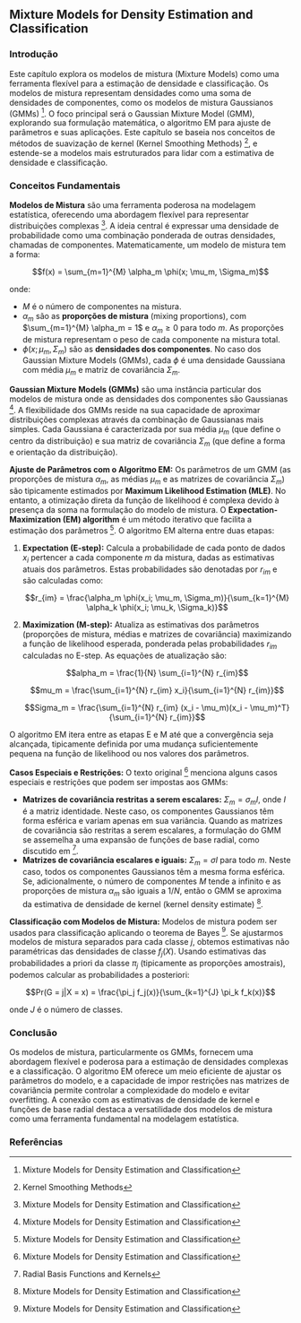 ## Mixture Models for Density Estimation and Classification

### Introdução
Este capítulo explora os modelos de mistura (Mixture Models) como uma ferramenta flexível para a estimação de densidade e classificação. Os modelos de mistura representam densidades como uma soma de densidades de componentes, como os modelos de mistura Gaussianos (GMMs) [^24]. O foco principal será o Gaussian Mixture Model (GMM), explorando sua formulação matemática, o algoritmo EM para ajuste de parâmetros e suas aplicações. Este capítulo se baseia nos conceitos de métodos de suavização de kernel (Kernel Smoothing Methods) [^1], e estende-se a modelos mais estruturados para lidar com a estimativa de densidade e classificação.

### Conceitos Fundamentais
**Modelos de Mistura** são uma ferramenta poderosa na modelagem estatística, oferecendo uma abordagem flexível para representar distribuições complexas [^24]. A ideia central é expressar uma densidade de probabilidade como uma combinação ponderada de outras densidades, chamadas de componentes. Matematicamente, um modelo de mistura tem a forma:

$$f(x) = \sum_{m=1}^{M} \alpha_m \phi(x; \mu_m, \Sigma_m)$$

onde:
*   $M$ é o número de componentes na mistura.
*   $\alpha_m$ são as **proporções de mistura** (mixing proportions), com $\sum_{m=1}^{M} \alpha_m = 1$ e $\alpha_m \geq 0$ para todo $m$. As proporções de mistura representam o peso de cada componente na mistura total.
*   $\phi(x; \mu_m, \Sigma_m)$ são as **densidades dos componentes**. No caso dos Gaussian Mixture Models (GMMs), cada $\phi$ é uma densidade Gaussiana com média $\mu_m$ e matriz de covariância $\Sigma_m$.

**Gaussian Mixture Models (GMMs)** são uma instância particular dos modelos de mistura onde as densidades dos componentes são Gaussianas [^24]. A flexibilidade dos GMMs reside na sua capacidade de aproximar distribuições complexas através da combinação de Gaussianas mais simples. Cada Gaussiana é caracterizada por sua média $\mu_m$ (que define o centro da distribuição) e sua matriz de covariância $\Sigma_m$ (que define a forma e orientação da distribuição).

**Ajuste de Parâmetros com o Algoritmo EM:** Os parâmetros de um GMM (as proporções de mistura $\alpha_m$, as médias $\mu_m$ e as matrizes de covariância $\Sigma_m$) são tipicamente estimados por **Maximum Likelihood Estimation (MLE)**. No entanto, a otimização direta da função de likelihood é complexa devido à presença da soma na formulação do modelo de mistura. O **Expectation-Maximization (EM) algorithm** é um método iterativo que facilita a estimação dos parâmetros [^24]. O algoritmo EM alterna entre duas etapas:

1.  **Expectation (E-step):** Calcula a probabilidade de cada ponto de dados $x_i$ pertencer a cada componente $m$ da mistura, dadas as estimativas atuais dos parâmetros. Estas probabilidades são denotadas por $r_{im}$ e são calculadas como:

    $$r_{im} = \frac{\alpha_m \phi(x_i; \mu_m, \Sigma_m)}{\sum_{k=1}^{M} \alpha_k \phi(x_i; \mu_k, \Sigma_k)}$$

2.  **Maximization (M-step):** Atualiza as estimativas dos parâmetros (proporções de mistura, médias e matrizes de covariância) maximizando a função de likelihood esperada, ponderada pelas probabilidades $r_{im}$ calculadas no E-step. As equações de atualização são:

    $$alpha_m = \frac{1}{N} \sum_{i=1}^{N} r_{im}$$

    $$mu_m = \frac{\sum_{i=1}^{N} r_{im} x_i}{\sum_{i=1}^{N} r_{im}}$$

    $$Sigma_m = \frac{\sum_{i=1}^{N} r_{im} (x_i - \mu_m)(x_i - \mu_m)^T}{\sum_{i=1}^{N} r_{im}}$$

O algoritmo EM itera entre as etapas E e M até que a convergência seja alcançada, tipicamente definida por uma mudança suficientemente pequena na função de likelihood ou nos valores dos parâmetros.

**Casos Especiais e Restrições:**
O texto original [^24] menciona alguns casos especiais e restrições que podem ser impostas aos GMMs:

*   **Matrizes de covariância restritas a serem escalares:** $\Sigma_m = \sigma_m I$, onde $I$ é a matriz identidade. Neste caso, os componentes Gaussianos têm forma esférica e variam apenas em sua variância. Quando as matrizes de covariância são restritas a serem escalares, a formulação do GMM se assemelha a uma expansão de funções de base radial, como discutido em [^22].
*   **Matrizes de covariância escalares e iguais:** $\Sigma_m = \sigma I$ para todo $m$. Neste caso, todos os componentes Gaussianos têm a mesma forma esférica. Se, adicionalmente, o número de componentes $M$ tende a infinito e as proporções de mistura $\alpha_m$ são iguais a $1/N$, então o GMM se aproxima da estimativa de densidade de kernel (kernel density estimate) [^24].

**Classificação com Modelos de Mistura:** Modelos de mistura podem ser usados para classificação aplicando o teorema de Bayes [^24]. Se ajustarmos modelos de mistura separados para cada classe $j$, obtemos estimativas não paramétricas das densidades de classe $f_j(X)$. Usando estimativas das probabilidades a priori da classe $\pi_j$ (tipicamente as proporções amostrais), podemos calcular as probabilidades a posteriori:

$$Pr(G = j|X = x) = \frac{\pi_j f_j(x)}{\sum_{k=1}^{J} \pi_k f_k(x)}$$

onde $J$ é o número de classes.

### Conclusão
Os modelos de mistura, particularmente os GMMs, fornecem uma abordagem flexível e poderosa para a estimação de densidades complexas e a classificação. O algoritmo EM oferece um meio eficiente de ajustar os parâmetros do modelo, e a capacidade de impor restrições nas matrizes de covariância permite controlar a complexidade do modelo e evitar overfitting. A conexão com as estimativas de densidade de kernel e funções de base radial destaca a versatilidade dos modelos de mistura como uma ferramenta fundamental na modelagem estatística.

### Referências
[^1]: Kernel Smoothing Methods
[^24]: Mixture Models for Density Estimation and Classification
[^22]: Radial Basis Functions and Kernels
<!-- END -->
